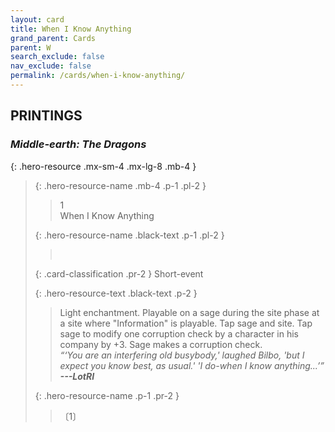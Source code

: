 ```yaml
---
layout: card
title: When I Know Anything
grand_parent: Cards
parent: W
search_exclude: false
nav_exclude: false
permalink: /cards/when-i-know-anything/
---
```


## PRINTINGS


### _Middle-earth: The Dragons_

{: .hero-resource .mx-sm-4 .mx-lg-8 .mb-4 }
> {: .hero-resource-name .mb-4 .p-1 .pl-2 }
> > <div class="card-mp">1</div>
> > <div class="card-name">When I Know Anything</div>
>
> {: .hero-resource-name .black-text .p-1 .pl-2 }
> > &nbsp;
>
> {: .card-classification .pr-2 }
> Short-event
>
> {: .hero-resource-text .black-text .p-2 }
> > Light enchantment. Playable on a sage during the site phase at a site where "Information" is playable. Tap sage and site. Tap sage to modify one corruption check by a character in his company by +3. Sage makes a corruption check. <br>_“‘You are an interfering old busybody,' laughed Bilbo, 'but I expect you know best, as usual.' 'I do-when I know anything...’”_ ***---LotRI*** 
> 
> {: .hero-resource-name .p-1 .pr-2 }
> > <div class="card-shield"></div>
> > <div class="card-corruption">〔1〕</div>
